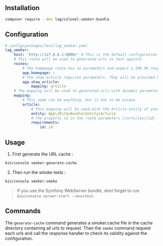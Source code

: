 ## Installation

```bash
composer require --dev lag/colonel-smoker-bundle
```

## Configuration
```yaml
# config/packages/test/lag_smoker.yaml
lag_smoker:
    host: 'http://127.0.0.1:8000/' # This is the default configuration
    # This route will be used to generated urls to test against
    routes:
        # The homepage route has no parameters and expect a 200 OK response code
        app.homepage: ~
        # The show article requires parameters. They will be provided by the mapping "article"
        app.show_article:
            mapping: article
    # The mapping will be used to generated urls with dynamic parameters
    mapping:
        # This name can be anything, but it has to be unique
        article:
            # This mapping will be used with the Article entity of your application
            entity: App\JK\CmsBundle\Entity\Article
            # The property id in the route parameters (/articles/{id} for example) will be mapped with id property of your entity
            requirements:
                id: id
```

## Usage
1. First generate the URL cache :
```bash
bin/console smoker:generate-cache
```

2. Then run the smoke tests :
```bash
bin/console smoker:smoke
```

> If you use the Symfony WebServer bundle, dont forget to run `bin/console server:start --env=test`.

## Commands
The `generate-cache` command generates a smoker.cache file in the cache directory containing all urls to request. Then 
the `smoke` command request each urls and call the response handler to check its validity against the configuration.
